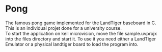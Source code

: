 # Pong

The famous pong game implemented for the LandTiger baseboard in C. This is an individual projet done for a university course. <br>
To start the application on keil microvision, move the file sample.uvprojx into the files directory and start it. To use it you need either a LandTiger Emulator or a physical landtiger board to load the program into.

